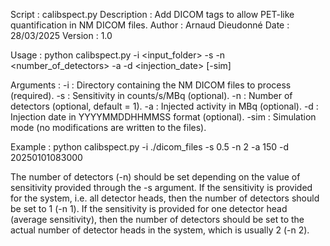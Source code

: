 Script : calibspect.py
Description : Add DICOM tags to allow PET-like quantification in NM DICOM files.
Author : Arnaud Dieudonné
Date : 28/03/2025
Version : 1.0

Usage :
    python calibspect.py -i <input_folder> -s <sensitivity> -n <number_of_detectors> -a <activity> -d <injection_date> [-sim]

Arguments :
    -i : Directory containing the NM DICOM files to process (required).
    -s : Sensitivity in counts/s/MBq (optional).
    -n : Number of detectors (optional, default = 1).
    -a : Injected activity in MBq (optional).
    -d : Injection date in YYYYMMDDHHMMSS format (optional).
    -sim : Simulation mode (no modifications are written to the files).

Example :
    python calibspect.py -i ./dicom_files -s 0.5 -n 2 -a 150 -d 20250101083000

The number of detectors (-n) should be set depending on the value of sensitivity provided through the -s argument.
If the sensitivity is provided for the system, i.e. all detector heads, then the number of detectors should be set to 1 (-n 1).
If the sensitivity is provided for one detector head (average sensitivity), then the number of detectors should be set to the actual number of detector heads in the system, which is usually 2 (-n 2).
